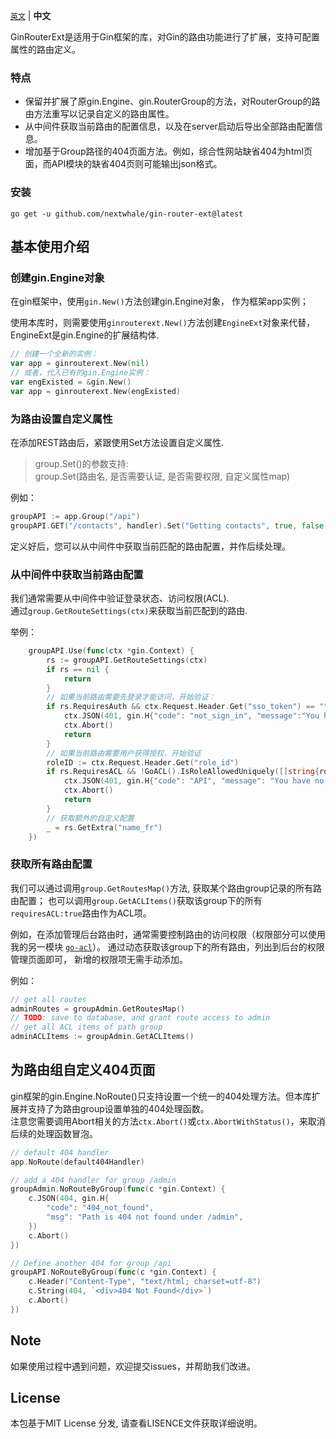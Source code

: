 [`英文`](README.md) | **中文** 

GinRouterExt是适用于Gin框架的库，对Gin的路由功能进行了扩展，支持可配置属性的路由定义。
### 特点
- 保留并扩展了原gin.Engine、gin.RouterGroup的方法，对RouterGroup的路由方法重写以记录自定义的路由属性。
- 从中间件获取当前路由的配置信息，以及在server启动后导出全部路由配置信息。
- 增加基于Group路径的404页面方法。例如，综合性网站缺省404为html页面，而API模块的缺省404页则可能输出json格式。

### 安装

```
go get -u github.com/nextwhale/gin-router-ext@latest
```

## 基本使用介绍

### 创建gin.Engine对象
在gin框架中，使用`gin.New()`方法创建gin.Engine对象， 作为框架app实例；

使用本库时，则需要使用`ginrouterext.New()`方法创建`EngineExt`对象来代替，EngineExt是gin.Engine的扩展结构体.

```go
// 创建一个全新的实例：
var app = ginrouterext.New(nil)
// 或者，代入已有的gin.Engine实例：
var engExisted = &gin.New()
var app = ginrouterext.New(engExisted)
```

### 为路由设置自定义属性
在添加REST路由后，紧跟使用Set方法设置自定义属性.
> group.Set()的参数支持:  
> group.Set(路由名, 是否需要认证, 是否需要权限, 自定义属性map) 

例如：
```go
groupAPI := app.Group("/api")
groupAPI.GET("/contacts", handler).Set("Getting contacts", true, false, map[string]string{"name_fr":"Obtenir un contact","sitemap":"0"}) 
```

定义好后，您可以从中间件中获取当前匹配的路由配置，并作后续处理。


### 从中间件中获取当前路由配置

我们通常需要从中间件中验证登录状态、访问权限(ACL).  
通过`group.GetRouteSettings(ctx)`来获取当前匹配到的路由.  

举例：
```go
	groupAPI.Use(func(ctx *gin.Context) {
		rs := groupAPI.GetRouteSettings(ctx)
		if rs == nil {
			return
		}
		// 如果当前路由需要先登录才能访问，开始验证：
		if rs.RequiresAuth && ctx.Request.Header.Get("sso_token") == "" {
			ctx.JSON(401, gin.H{"code": "not_sign_in", "message":"You haven't sign in."})
			ctx.Abort()
			return
		}
		// 如果当前路由需要用户获得授权，开始验证
		roleID := ctx.Request.Header.Get("role_id")
		if rs.RequiresACL && !GoACL().IsRoleAllowedUniquely([]string{roleID}, ctx.FullPath()) {
			ctx.JSON(401, gin.H{"code": "API", "message": "You have no access to visit this path"})
			ctx.Abort()
			return
		}
		// 获取额外的自定义配置
		_ = rs.GetExtra("name_fr")
	})
```	

### 获取所有路由配置
我们可以通过调用`group.GetRoutesMap()`方法, 获取某个路由group记录的所有路由配置；
也可以调用`group.GetACLItems()`获取该group下的所有`requiresACL:true`路由作为ACL项。 

例如，在添加管理后台路由时，通常需要控制路由的访问权限（权限部分可以使用我的另一模块 [`go-acl`](https://github.com/nextwhale/go-acl/)）。 通过动态获取该group下的所有路由，列出到后台的权限管理页面即可， 新增的权限项无需手动添加。

例如：
```go
// get all routes
adminRoutes = groupAdmin.GetRoutesMap()
// TODO: save to database, and grant route access to admin
// get all ACL items of path group
adminACLItems := groupAdmin.GetACLItems()
```

## 为路由组自定义404页面
gin框架的gin.Engine.NoRoute()只支持设置一个统一的404处理方法。但本库扩展并支持了为路由group设置单独的404处理函数。  
注意您需要调用Abort相关的方法`ctx.Abort()`或`ctx.AbortWithStatus()`，来取消后续的处理函数冒泡。

```go
// default 404 handler
app.NoRoute(default404Handler)

// add a 404 handler for group /admin
groupAdmin.NoRouteByGroup(func(c *gin.Context) {
	c.JSON(404, gin.H{
		"code": "404_not_found",
		"msg": "Path is 404 not found under /admin",
	})
	c.Abort()
})

// Define another 404 for group /api
groupAPI.NoRouteByGroup(func(c *gin.Context) {
	c.Header("Content-Type", "text/html; charset=utf-8")
	c.String(404, `<div>404 Not Found</div>`)
	c.Abort()
})
```

## Note
如果使用过程中遇到问题，欢迎提交issues，并帮助我们改进。

## License
本包基于MIT License 分发, 请查看LISENCE文件获取详细说明。
